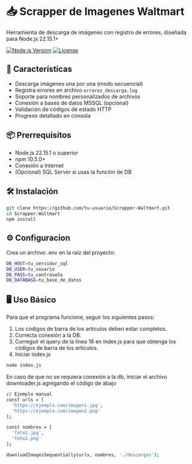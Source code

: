 # 📥 Scrapper de Imagenes Waltmart

Herramienta de descarga de imágenes con registro de errores, diseñada para Node.js 22.15.1+

[![Node.js Version](https://img.shields.io/badge/Node.js-22.15.1-green.svg)](https://nodejs.org/)
[![License](https://img.shields.io/badge/License-MIT-blue.svg)](LICENSE)

## 🚀 Características

- Descarga imágenes una por una (modo secuencial)
- Registra errores en archivo `errores_descarga.log`
- Soporte para nombres personalizados de archivos
- Conexión a bases de datos MSSQL (opcional)
- Validación de códigos de estado HTTP
- Progreso detallado en consola

## 📦 Prerrequisitos

- Node.js 22.15.1 o superior
- npm 10.5.0+
- Conexión a Internet
- (Opcional) SQL Server si usas la función de DB

## 🛠 Instalación

```bash
git clone https://github.com/tu-usuario/Scrapper-Waltmart.git
cd Scrapper-Waltmart
npm install
```

## ⚙️ Configuracion

Crea un archivo .env en la raíz del proyecto:

```bash
DB_HOST=tu_servidor_sql
DB_USER=tu_usuario
DB_PASS=tu_contraseña
DB_DATABASE=tu_base_de_datos
```

## 🖥️ Uso Básico

Para que el programa funcione, seguir los siguientes pasos:

1. Los códigos de barra de los artículos deben estar completos.
2. Correcta conexión a la DB.
3. Correguir el query de la linea 18 en index.js para que obtenga los códigos de barra de los artículos.
4. Iniciar index.js

```bash
node index.js
```

En caso de que no se requiera conexión a la db, iniciar el archivo downloader.js agregando el código de abajo

```bash
// Ejemplo manual
const urls = [
  'https://ejemplo.com/imagen1.jpg',
  'https://ejemplo.com/imagen2.png'
];

const nombres = [
  'foto1.jpg',
  'foto2.png'
];

downloadImagesSequentially(urls, nombres, './descargas');
```
